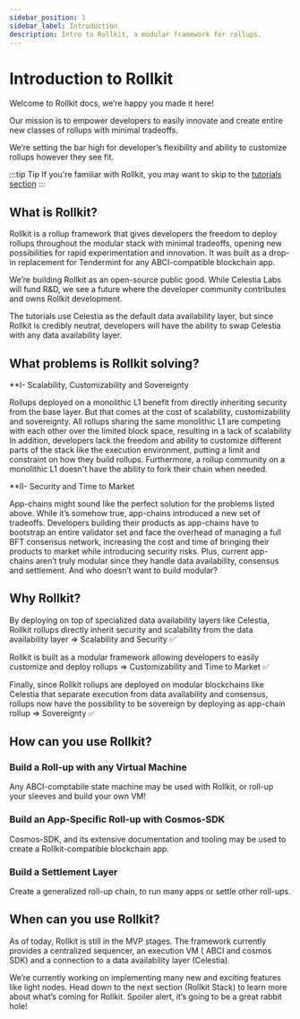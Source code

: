 ```yaml
---
sidebar_position: 1
sidebar_label: Introduction
description: Intro to Rollkit, a modular framework for rollups.
---
```


# Introduction to Rollkit
Welcome to Rollkit docs, we’re happy you made it here! 

Our mission is to empower developers to easily innovate and create entire new classes of rollups with minimal tradeoffs. 

We’re setting the bar high for developer’s flexibility and ability to customize rollups however they see fit. 

:::tip Tip
If you're familiar with Rollkit, you may want to skip to the [tutorials section](../category/tutorials)
:::

## What is Rollkit?

Rollkit is a rollup framework that gives developers the freedom to deploy rollups throughout the modular stack with minimal tradeoffs, opening new possibilities for rapid experimentation and innovation.
It was built as a drop-in replacement for Tendermint for any ABCI-compatible blockchain app.

We’re building Rollkit as an open-source public good. While Celestia Labs will fund R&D, we see a future where the developer community contributes and owns Rollkit development.

The tutorials use Celestia as the default data availability layer, but since Rollkit is credibly neutral, developers will have the ability to swap Celestia with any data availability layer. 


## What problems is Rollkit solving?

**I- Scalability, Customizability and Sovereignty

Rollups deployed on a monolithic L1 benefit from directly inheriting security from the base layer. But that comes at the cost of scalability, customizability and sovereignty.
All rollups sharing the same monolithic L1 are competing with each other over the limited block space, resulting in a lack of scalability
In addition, developers lack the freedom and ability to customize different parts of the stack like the execution environment, putting a limit and constraint on how they build rollups.
Furthermore, a rollup community on a monolithic L1 doesn't have the ability to fork their chain when needed.

**II- Security and Time to Market

App-chains might sound like the perfect solution for the problems listed above. While it’s somehow true, app-chains introduced a new set of tradeoffs.
Developers building their products as app-chains have to bootstrap an entire validator set and face the overhead of managing a full BFT consensus network, increasing the cost and time of bringing their products to market while introducing security risks. 
Plus, current app-chains aren’t truly modular since they handle data availability, consensus and settlement. And who doesn’t want to build modular? 


## Why Rollkit?

By deploying on top of specialized data availability layers like Celestia, Rollkit rollups directly inherit security and scalability from the data availability layer => Scalability and Security ✅

Rollkit is built as a modular framework allowing developers to easily customize and deploy rollups => Customizability and Time to Market ✅

Finally, since Rollkit rollups are deployed on modular blockchains like Celestia that separate execution from data availability and consensus, rollups now have the possibility to be sovereign by deploying as app-chain rollup => Sovereignty ✅

## How can you use Rollkit? 
<!-- Drafting: envisioned usecases -->

### Build a Roll-up with any Virtual Machine

Any ABCI-comptabile state machine may be used with Rollkit, or roll-up your sleeves and build your own VM!

### Build an App-Specific Roll-up with Cosmos-SDK

Cosmos-SDK, and its extensive documentation and tooling may be used to create a Rollkit-compatible blockchain app.

### Build a Settlement Layer

Create a generalized roll-up chain, to run many apps or settle other roll-ups.


## When can you use Rollkit? 

As of today, Rollkit is still in the MVP stages. The framework currently provides a centralized sequencer, an execution VM ( ABCI and cosmos SDK) and a connection to a data availability layer (Celestia). 

We’re currently working on implementing many new and exciting features like light nodes. 
Head down to the next section (Rollkit Stack) to learn more about what’s coming for Rollkit. 
Spoiler alert, it’s going to be a great rabbit hole! 
